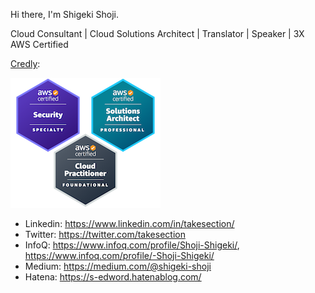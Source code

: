 Hi there, I'm Shigeki Shoji.

Cloud Consultant | Cloud Solutions Architect | Translator | Speaker | 3X AWS Certified

[Credly](https://www.credly.com/users/username.835c802c/badges):

![3x AWS Certified](badges.png)

* Linkedin: https://www.linkedin.com/in/takesection/
* Twitter: https://twitter.com/takesection
* InfoQ: https://www.infoq.com/profile/Shoji-Shigeki/, https://www.infoq.com/profile/-Shoji-Shigeki/
* Medium: https://medium.com/@shigeki-shoji
* Hatena: https://s-edword.hatenablog.com/

